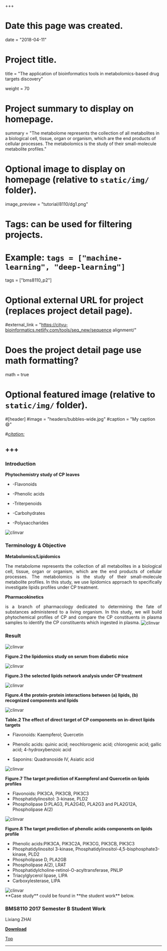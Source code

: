 +++
# Date this page was created.
date = "2018-04-11"

# Project title.
title = "The application of bioinformatics tools in metabolomics-based drug targets discovery"

weight = 70
# Project summary to display on homepage.
summary = "The metabolome represents the collection of all metabolites in a biological cell, tissue, organ or organism, which are the end products of cellular processes. The metabolomics is the study of their small-molecule metabolite profiles."

# Optional image to display on homepage (relative to `static/img/` folder).
image_preview = "tutorial/8110/dg1.png"

# Tags: can be used for filtering projects.
# Example: `tags = ["machine-learning", "deep-learning"]`
tags = ["bms8110_p2"]

# Optional external URL for project (replaces project detail page).
#external_link = "https://cityu-bioinformatics.netlify.com/tools/seq_new/sequence alignment/"


# Does the project detail page use math formatting?
math = true

# Optional featured image (relative to `static/img/` folder).
#[header]
#image = "headers/bubbles-wide.jpg"
#caption = "My caption :smile:"

#*[citation:](http://www.sequence-alignment.com/)*

+++
---

### Introduction

**Phytochemistry study of CP leaves**

* -Flavonoids

* -Phenolic acids

* -Triterpenoids

* -Carbohydrates

* -Polysaccharides  

<img src="/img/tutorial/8110/dg2.png" alt="clinvar" align="center">

### Terminology & Objective

**Metabolomics/Lipidomics**

<p align="justify">The metabolome represents the collection of all metabolites in a biological cell, tissue, organ or organism, which are the end products of cellular processes. The metabolomics is the study of their small-molecule metabolite profiles.
In this study, we use lipidomics approach to specifically investigate lipids profiles under CP treatment.

**Pharmacokinetics**

<p align="justify">is a branch of pharmacology dedicated to determining the fate of substances administered to a living organism. In this study, we will build phytochemical profiles of CP and compare the CP constituents in plasma samples to identify the CP constituents which ingested in plasma.

<img src="/img/tutorial/8110/dg3.png" alt="clinvar" align="center">

### Result

<img src="/img/tutorial/8110/dg4.png" alt="clinvar" align="center">

**Figure.2 the lipidomics study on serum from diabetic mice**

<img src="/img/tutorial/8110/dg5.png" alt="clinvar" align="center">

**Figure.3 the selected lipids network analysis under CP treatment**

<img src="/img/tutorial/8110/dg6.png" alt="clinvar" align="center">

**Figure.4 the protein-protein interactions between (a) lipids, (b) recognized components and lipids**

<img src="/img/tutorial/8110/dg7.png" alt="clinvar" align="center">

**Table.2 The effect of direct target of CP components on in-direct lipids targets**

* Flavonoids: Kaempferol; Quercetin

* Phenolic acids: quinic acid; neochlorogenic acid; chlorogenic acid; gallic acid; 4-hydroxybenzoic acid

* Saponins: Quadranoside IV, Asiatic acid

<img src="/img/tutorial/8110/dg8.png" alt="clinvar" align="center">

**Figure.7 The target prediction of Kaempferol and Quercetin on lipids profiles**

* Flavonoids: PIK3CA, PIK3CB, PIK3C3
* Phosphatidylinositol: 3-kinase, PLD2
* Phospholipase D:PLAG3, PLA2G4D, PLA2G3 and PLA2G12A, Phospholipase A(2)

<img src="/img/tutorial/8110/dg9.png" alt="clinvar" align="center">

**Figure.8 The target prediction of phenolic acids components on lipids profile**

* Phenolic acids:PIK3CA, PIK3C2A, PIK3CG, PIK3CB, PIK3C3                         
* Phosphatidylinositol 3-kinase, Phosphatidylinositol-4,5-bisphosphate3-kinase, PLD2
* Phospholipase D, PLA2GB                                                    
* Phospholipase A(2), LRAT
* Phosphatidylcholine-retinol-O-acyltransferase, PNLIP
* Triacylglycerol lipase, LIPA     
* Carboxylesterase, LIPA                                                              

<img src="/img/tutorial/8110/dg10.png" alt="clinvar" align="center">

<br>
**Case study** could be found in **the student work** below.

### BMS8110 2017 Semester B Student Work

Lixiang ZHAI

[**Download**](https://drive.google.com/file/d/1-yUMtnAFEl2Y696ACYmJIJZXGCwEUrVr/view?usp=sharing)

[<i class="fa fa-hand-o-up fa-1x "></i>Top](#top)

---